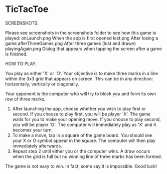 TicTacToe
=========

SCREENSHOTS.

Please see screenshots in the screenshots folder to see how this game is played:
 onLaunch.png            When the app is first opened
 lost.png                After losing a game
 afterThreeGames.png     After three games (lost and drawn)
 playingAgain.png        Dialog that appears when tapping the screen after a game is finished.
 
 
HOW TO PLAY.

 You play as either 'X' or 'O'. Your objective is to make three marks in a line within the 3x3 grid that
 appears on screen. This can be in any direction: horizontally, vertically or diagonally.
 
 Your opponent is the computer who will try to block you and form its own row of three marks.
 
 1. After launching the app, choose whether you wish to play first or second. 
    If you choose to play first, you will be player 'X'. The game waits for you to make your opening move.
    If you choose to play second, you will be player 'O'. The computer will immediately
      play as 'X' and it becomes your turn.
 2. To make a move, tap in a square of the game board. You should see your X or O symbol appear in the square.
    The computer will then play immediately afterwards.
 3. Repeat step 2 until either you or the computer wins. A draw occurs when the grid is full but no winning
    line of three marks has been formed.
    
 The game is not easy to win. In fact, some say it is impossible. Good luck!
 


 


